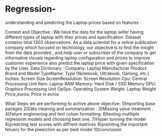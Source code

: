 # Regression-
understanding and predicting the Laptop prices based on features 

Context and Objective :
We have the data for the laptop seller having different types of laptop with their prices and specification. Dataset contains total 1303 observations. As a data scientist for a online publication company which focused on technology, our objective is to find the insight from the data provided , and help user or subscriber of the company to get informative visuals regarding laptop configuration and prices to improve customer experience also predict the laptop price with given specification by the User.
Data Dictionary :
Company: Laptop Manufacturer
Product: Brand and Model
TypeName: Type (Notebook, Ultrabook, Gaming, etc.)
Inches: Screen Size
ScreenResolution: Screen Resolution
Cpu: Central Processing Unit
Ram: Laptop RAM
Memory: Hard Disk / SSD Memory
GPU: Graphics Processing Unit
OpSys: Operating System
Weight: Laptop Weight
Price_euros: Price in euros

What Steps we are performing  to achive  above objective:
1)Importing base packges 
2)Data cleaning and summarization .
3)Missing value treatment .
4)Feture enginnering and text  colum formatting.
6)testing mutltiple regression models and choosing best one.
7)Hyper tunning the model
8)predcting test scores with diffrent matrices 
9)preinting the important fetuers for the preeiction as per best model
10)conclusion 

